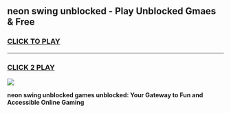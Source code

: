 
## neon swing unblocked - Play Unblocked Gmaes & Free
<h3>
<a href="https://news.freeplayer.one?title=neon_swing_unblocked&ref=16F">CLICK TO PLAY</a></h3>
<hr>

<h3>
<a href="https://news.freeplayer.one?title=neon_swing_unblocked&ref=16F">CLICK 2 PLAY</a>
  
</h3>

<a href="https://news.freeplayer.one?title=neon_swing_unblocked&ref=16F/"><img src="https://clearcache.store/games.png"></a>


**neon swing unblocked games unblocked: Your Gateway to Fun and Accessible Online Gaming**
